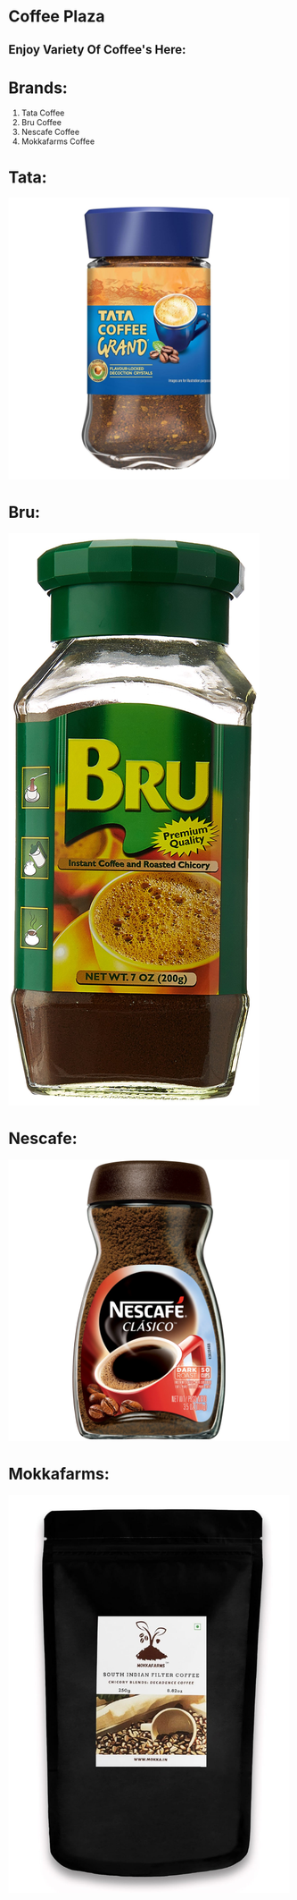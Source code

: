 # Coffee Plaza
## Enjoy Variety Of Coffee's Here:
# **Brands:**
1. Tata Coffee
2. Bru Coffee
3. Nescafe Coffee
4. Mokkafarms Coffee

# Tata:
 ######  ![alt text](./img/tata-grand-bottle.jpg) 
# Bru:
######  ![alt text](./img/bru-can.jpg)
# Nescafe:
 ######  ![alt text](./img/nes-clasico.webp)
 # Mokkafarms:
 ######  ![alt text](./img/mokka-filter.jpg)   